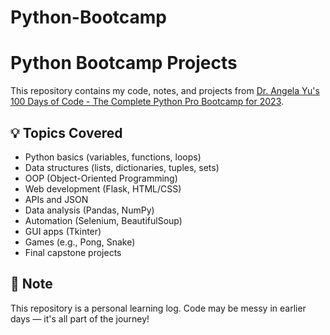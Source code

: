 # Python-Bootcamp
# Python Bootcamp Projects

This repository contains my code, notes, and projects from [Dr. Angela Yu's 100 Days of Code - The Complete Python Pro Bootcamp for 2023](https://www.udemy.com/course/100-days-of-code/).

## 💡 Topics Covered
- Python basics (variables, functions, loops)
- Data structures (lists, dictionaries, tuples, sets)
- OOP (Object-Oriented Programming)
- Web development (Flask, HTML/CSS)
- APIs and JSON
- Data analysis (Pandas, NumPy)
- Automation (Selenium, BeautifulSoup)
- GUI apps (Tkinter)
- Games (e.g., Pong, Snake)
- Final capstone projects

## 🚧 Note
This repository is a personal learning log. Code may be messy in earlier days — it's all part of the journey!
